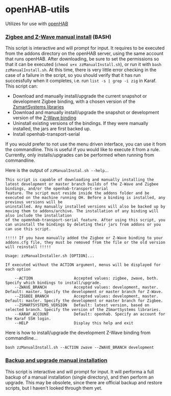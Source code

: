 # openHAB-utils
Utilizes for use with [openHAB](https://www.openhab.org/)

### [Zigbee and Z-Wave manual install](https://github.com/openhab-5iver/openHAB-utils/tree/master/Zigbee%20and%20Z-Wave%20manual%20install) (BASH)
  This script is interactive and will prompt for input. It requires to be executed from the addons directory on the openHAB server, using the same account that runs openHAB. After downloading, be sure to set the permissions so that it can be executed (`chmod u+x zzManualInstall.sh`), or run it with `bash zzManualInstall.sh`. At this time, there is very little error checking in the case of a failure in the script, so you should verify that it has run successfully when it completes, i.e. run `list -s | grep -i zig` in Karaf. This script can:
  * Download and manually install/upgrade the current snapshot or development Zigbee binding, with a chosen version of the [ZsmartSystems libraries](https://github.com/zsmartsystems/com.zsmartsystems.zigbee)
  * Download and manually install/upgrade the snapshot or development version of the [Z-Wave binding](https://github.com/openhab/org.openhab.binding.zwave/tree/development)
  * Uninstall existing versions of the bindings. If they were manually installed, the jars are first backed up.
  * Install openhab-transport-serial
  
  If you would prefer to not use the menu driven interface, you can use it from the commandline. This is useful if you would like to execute it from a rule. Currently, only installs/upgrades can be performed when running from commandline. 
  
Here is the output of `zzManualInstal.sh --help`...
```
This script is capable of downloading and manually installing the latest development or master branch builds of the Z-Wave and Zigbee bindings, and/or the openhab-transport-serial
feature. The script must reside inside the addons folder and be executed on the machine running OH. Before a binding is installed, any previous versions will be
uninstalled. Any manually installed versions will also be backed up by moving them to addons/archive. The installation of any binding will also include the installation
of the opemnhab-transport-serial feature. After using this script, you can uninstall the bindings by deleting their jars from addons or you can use this script.

!!!!! If you have manually added the Zigbee or Z-Wave binding to your addons.cfg file, they must be removed from the file or the old version will reinstall !!!!!

Usage: zzManualInstaller.sh [OPTION]...

If executed without the ACTION argument, menus will be displayed for each option

    --ACTION                  Accepted values: zigbee, zwave, both. Specify which bindings to install/upgrade.
    --ZWAVE_BRANCH            Accepted values: development, master. Default: master. Specify the development or master branch for Z-Wave.
    --ZIGBEE_BRANCH           Accepted values: development, master. Default: master. Specify the development or master branch for Zigbee.
    --ZSMARTSYSTEMS_VERSION   Default: latest version, based on selected branch. Specify the version of the ZSmartSystems libraries.
    --KARAF_ACCOUNT           Default: openhab. Specify an account for the Karaf SSH login.
    --HELP                    Display this help and exit
```

Here is how to install/upgrade the development Z-Wave binding from commandline...

    bash zzManualInstall.sh --ACTION zwave --ZWAVE_BRANCH development

### [Backup and upgrade manual installation](https://github.com/openhab-5iver/openHAB-utils/tree/master/Backup%20and%20upgrade%20manual%20installation)
  This script is interactive and will prompt for input. It will performa a full backup of a manual installation (single directory), and then perform an upgrade. This may be obsolete, since there are official backup and restore scripts, but I haven't looked through them yet.
